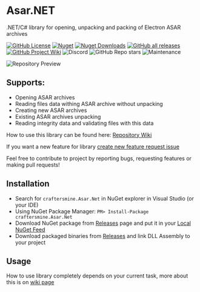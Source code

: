 # Asar.NET
.NET/C# library for opening, unpacking and packing of Electron ASAR archives

[![GitHub License](https://img.shields.io/github/license/craftersmine/Asar.Net)](https://github.com/craftersmine/Asar.NET/tree/master/LICENSE)
[![Nuget](https://img.shields.io/nuget/v/craftersmine.Asar.NET?logo=nuget)](https://www.nuget.org/packages/craftersmine.Asar.Net/)
[![Nuget Downloads](https://img.shields.io/nuget/dt/craftersmine.Asar.NET?logo=nuget&label=nuget%20downloads)](https://www.nuget.org/packages/craftersmine.Asar.Net/)
[![GitHub all releases](https://img.shields.io/github/downloads/craftersmine/Asar.NET/total?logo=github&label=github%20downloads)](https://github.com/craftersmine/Asar.NET/releases)
[![GitHub Project Wiki](https://img.shields.io/badge/docs-github--wiki-brightgreen)](https://github.com/craftersmine/Asar.NET/wiki)
![Discord](https://img.shields.io/badge/discord-craftersmine-5865f2?logo=discord&logoColor=white)
![GitHub Repo stars](https://img.shields.io/github/stars/craftersmine/Asar.NET)
![Maintenance](https://img.shields.io/maintenance/yes/2025)

![Repository Preview](https://raw.githubusercontent.com/craftersmine/Asar.NET/master/.github/RepositoryPreview.png)

## Supports:
* Opening ASAR archives
* Reading files data withing ASAR archive without unpacking
* Creating new ASAR archives
* Existing ASAR archives unpacking
* Reading integrity data and validating files with this data

How to use this library can be found here:
[Repository Wiki](https://github.com/craftersmine/Asar.NET/wiki)

If you want a new feature for library [create new feature request issue](https://github.com/craftersmine/Asar.NET/issues/new?assignees=&labels=enhancement&template=feature_request.md&title=)

Feel free to contribute to project by reporting bugs, requesting features or making pull requests!

## Installation
* Search for `craftersmine.Asar.Net` in NuGet explorer in Visual Studio (or your IDE)
* Using NuGet Package Manager: ```PM> Install-Package craftersmine.Asar.Net```
* Download NuGet package from [Releases](https://github.com/craftersmine/Asar.NET/releases) page and put it in your [Local NuGet Feed](https://docs.microsoft.com/en-us/nuget/hosting-packages/overview)
* Download packaged binaries from [Releases](https://github.com/craftersmine/Asar.NET/releases) and link DLL Assembly to your project

## Usage
How to use library completely depends on your current task, more about this is on [wiki page](https://github.com/craftersmine/Asar.NET/wiki)
